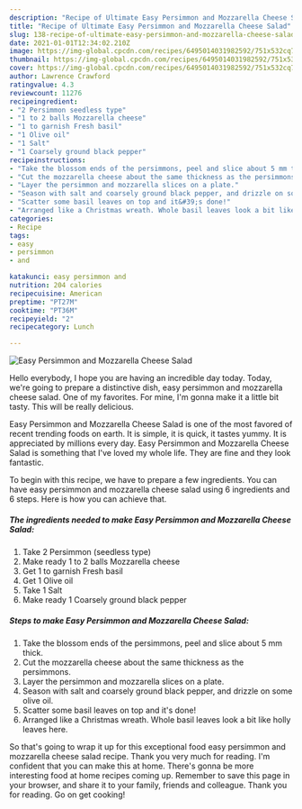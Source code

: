 ```yaml
---
description: "Recipe of Ultimate Easy Persimmon and Mozzarella Cheese Salad"
title: "Recipe of Ultimate Easy Persimmon and Mozzarella Cheese Salad"
slug: 138-recipe-of-ultimate-easy-persimmon-and-mozzarella-cheese-salad
date: 2021-01-01T12:34:02.210Z
image: https://img-global.cpcdn.com/recipes/6495014031982592/751x532cq70/easy-persimmon-and-mozzarella-cheese-salad-recipe-main-photo.jpg
thumbnail: https://img-global.cpcdn.com/recipes/6495014031982592/751x532cq70/easy-persimmon-and-mozzarella-cheese-salad-recipe-main-photo.jpg
cover: https://img-global.cpcdn.com/recipes/6495014031982592/751x532cq70/easy-persimmon-and-mozzarella-cheese-salad-recipe-main-photo.jpg
author: Lawrence Crawford
ratingvalue: 4.3
reviewcount: 11276
recipeingredient:
- "2 Persimmon seedless type"
- "1 to 2 balls Mozzarella cheese"
- "1 to garnish Fresh basil"
- "1 Olive oil"
- "1 Salt"
- "1 Coarsely ground black pepper"
recipeinstructions:
- "Take the blossom ends of the persimmons, peel and slice about 5 mm thick."
- "Cut the mozzarella cheese about the same thickness as the persimmons."
- "Layer the persimmon and mozzarella slices on a plate."
- "Season with salt and coarsely ground black pepper, and drizzle on some olive oil."
- "Scatter some basil leaves on top and it&#39;s done!"
- "Arranged like a Christmas wreath. Whole basil leaves look a bit like holly leaves here."
categories:
- Recipe
tags:
- easy
- persimmon
- and

katakunci: easy persimmon and 
nutrition: 204 calories
recipecuisine: American
preptime: "PT27M"
cooktime: "PT36M"
recipeyield: "2"
recipecategory: Lunch

---
```



![Easy Persimmon and Mozzarella Cheese Salad](https://img-global.cpcdn.com/recipes/6495014031982592/751x532cq70/easy-persimmon-and-mozzarella-cheese-salad-recipe-main-photo.jpg)

Hello everybody, I hope you are having an incredible day today. Today, we're going to prepare a distinctive dish, easy persimmon and mozzarella cheese salad. One of my favorites. For mine, I'm gonna make it a little bit tasty. This will be really delicious.



Easy Persimmon and Mozzarella Cheese Salad is one of the most favored of recent trending foods on earth. It is simple, it is quick, it tastes yummy. It is appreciated by millions every day. Easy Persimmon and Mozzarella Cheese Salad is something that I've loved my whole life. They are fine and they look fantastic.


To begin with this recipe, we have to prepare a few ingredients. You can have easy persimmon and mozzarella cheese salad using 6 ingredients and 6 steps. Here is how you can achieve that.

<!--inarticleads1-->

##### The ingredients needed to make Easy Persimmon and Mozzarella Cheese Salad:

1. Take 2 Persimmon (seedless type)
1. Make ready 1 to 2 balls Mozzarella cheese
1. Get 1 to garnish Fresh basil
1. Get 1 Olive oil
1. Take 1 Salt
1. Make ready 1 Coarsely ground black pepper




<!--inarticleads2-->

##### Steps to make Easy Persimmon and Mozzarella Cheese Salad:

1. Take the blossom ends of the persimmons, peel and slice about 5 mm thick.
1. Cut the mozzarella cheese about the same thickness as the persimmons.
1. Layer the persimmon and mozzarella slices on a plate.
1. Season with salt and coarsely ground black pepper, and drizzle on some olive oil.
1. Scatter some basil leaves on top and it&#39;s done!
1. Arranged like a Christmas wreath. Whole basil leaves look a bit like holly leaves here.




So that's going to wrap it up for this exceptional food easy persimmon and mozzarella cheese salad recipe. Thank you very much for reading. I'm confident that you can make this at home. There's gonna be more interesting food at home recipes coming up. Remember to save this page in your browser, and share it to your family, friends and colleague. Thank you for reading. Go on get cooking!
